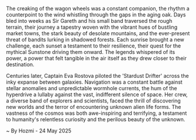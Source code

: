 
The creaking of the wagon wheels was a constant companion, the rhythm a counterpoint to the wind whistling through the gaps in the aging oak.  Days bled into weeks as Sir Gareth and his small band traversed the rough terrain, their journey a tapestry woven with the vibrant hues of bustling market towns, the stark beauty of desolate mountains, and the ever-present threat of bandits lurking in shadowed forests.  Each sunrise brought a new challenge, each sunset a testament to their resilience, their quest for the mythical Sunstone driving them onward.  The legends whispered of its power, a power that felt tangible in the air itself as they drew closer to their destination.

Centuries later, Captain Eva Rostova piloted the 'Stardust Drifter' across the inky expanse between galaxies.  Navigation was a constant battle against stellar anomalies and unpredictable wormhole currents, the hum of the hyperdrive a lullaby against the vast, indifferent silence of space.  Her crew, a diverse band of explorers and scientists, faced the thrill of discovering new worlds and the terror of encountering unknown alien life forms.  The vastness of the cosmos was both awe-inspiring and terrifying, a testament to humanity's relentless curiosity and the perilous beauty of the unknown.

~ By Hozmi - 24 May 2025
